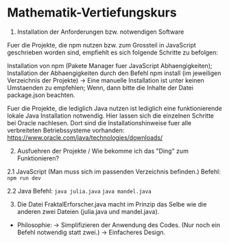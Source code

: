 # Mathematik-Vertiefungskurs

1. Installation der Anforderungen bzw. notwendigen Software

Fuer die Projekte, die npm nutzen bzw. zum Grossteil in JavaScript geschrieben worden sind, empfiehlt es sich folgende Schritte zu befolgen:

Installation von npm (Pakete Manager fuer JavaScript Abhaengigkeiten);
Installation der Abhaengigkeiten durch den Befehl npm install (im jeweiligen Verzeichnis der Projekte)
-> Eine manuelle Installation ist unter keinen Umstaenden zu empfehlen; Wenn, dann bitte die Inhalte der Datei package.json beachten.

Fuer die Projekte, die lediglich Java nutzen ist lediglich eine funktionierende lokale Java Installation notwendig.
Hier lassen sich die einzelnen Schritte bei Oracle nachlesen. Dort sind die Installationshinweise fuer alle verbreiteten Betriebssysteme vorhanden:
https://www.oracle.com/java/technologies/downloads/

2. Ausfuehren der Projekte / Wie bekomme ich das "Ding" zum Funktionieren?

2.1 JavaScript
(Man muss sich im passenden Verzeichnis befinden.)
Befehl:
`npm run dev`

2.2 Java
Befehl:
`java julia.java`
`java mandel.java`

3. Die Datei FraktalErforscher.java macht im Prinzip das Selbe wie die anderen zwei Dateien (julia.java und mandel.java).

- Philosophie:
  -> Simplifizieren der Anwendung des Codes. (Nur noch ein Befehl notwendig statt zwei.)
  -> Einfacheres Design.
